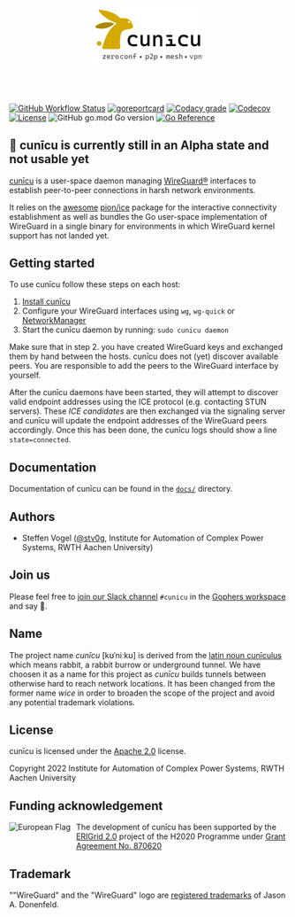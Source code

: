 <p align="center" >
    <img style="width: 40%; margin: 4em 0" src="docs/images/cunicu_logo.svg" alt="cunīcu logo" />
</p>

[![GitHub Workflow Status](https://img.shields.io/github/workflow/status/stv0g/cunicu/build?style=flat-square)](https://github.com/stv0g/cunicu/actions)
[![goreportcard](https://goreportcard.com/badge/github.com/stv0g/cunicu?style=flat-square)](https://goreportcard.com/report/github.com/stv0g/cunicu)
[![Codacy grade](https://img.shields.io/codacy/grade/4c4ecfff2f0d43948ded3d90f0bcf0cf?style=flat-square)](https://app.codacy.com/gh/stv0g/cunicu/)
[![Codecov](https://img.shields.io/codecov/c/github/stv0g/cunicu?token=WWQ6SR16LA&style=flat-square)](https://app.codecov.io/gh/stv0g/cunicu)
[![License](https://img.shields.io/github/license/stv0g/cunicu?style=flat-square)](https://github.com/stv0g/cunicu/blob/master/LICENSE)
![GitHub go.mod Go version](https://img.shields.io/github/go-mod/go-version/stv0g/cunicu?style=flat-square)
[![Go Reference](https://pkg.go.dev/badge/github.com/stv0g/cunicu.svg)](https://pkg.go.dev/github.com/stv0g/cunicu)

<!-- [![DOI](https://zenodo.org/badge/413409974.svg)](https://zenodo.org/badge/latestdoi/413409974) -->

## 🚧 cunīcu is currently still in an Alpha state and not usable yet

[cunīcu][cunicu] is a user-space daemon managing [WireGuard®][wireguard] interfaces to establish peer-to-peer connections in harsh network environments.

It relies on the [awesome](https://github.com/pion/awesome-pion) [pion/ice][pion-ice] package for the interactive connectivity establishment as well as bundles the Go user-space implementation of WireGuard in a single binary for environments in which WireGuard kernel support has not landed yet.

## Getting started

To use cunīcu follow these steps on each host:

1.  [Install cunīcu](docs/Installation.md)
2.  Configure your WireGuard interfaces using `wg`, `wg-quick` or [NetworkManager](https://blogs.gnome.org/thaller/2019/03/15/wireguard-in-networkmanager/)
3.  Start the cunīcu daemon by running: `sudo cunicu daemon`

Make sure that in step 2. you have created WireGuard keys and exchanged them by hand between the hosts.
cunīcu does not (yet) discover available peers. You are responsible to add the peers to the WireGuard interface by yourself.

After the cunīcu daemons have been started, they will attempt to discover valid endpoint addresses using the ICE protocol (e.g. contacting STUN servers).
These _ICE candidates_ are then exchanged via the signaling server and cunīcu will update the endpoint addresses of the WireGuard peers accordingly.
Once this has been done, the cunīcu logs should show a line `state=connected`.

## Documentation

Documentation of cunīcu can be found in the [`docs/`](./docs) directory.

## Authors

-   Steffen Vogel ([@stv0g](https://github.com/stv0g), Institute for Automation of Complex Power Systems, RWTH Aachen University)

## Join us

Please feel free to [join our Slack channel](https://join.slack.com/t/gophers/shared_invite/zt-1447h1rgj-s9W5BcyRzBxUwNAZJUKmaQ) `#cunicu` in the [Gophers workspace](https://gophers.slack.com/) and say 👋.

## Name

The project name _cunīcu_ [kʊˈniːkʊ] is derived from the [latin noun cunīculus](https://en.wiktionary.org/wiki/cuniculus#Latin) which means rabbit, a rabbit burrow or underground tunnel. We have choosen it as a name for this project as _cunīcu_ builds tunnels between otherwise hard to reach network locations.
It has been changed from the former name _wice_ in order to broaden the scope of the project and avoid any potential trademark violations. 

## License

cunīcu is licensed under the [Apache 2.0](./LICENSE) license.

Copyright 2022 Institute for Automation of Complex Power Systems, RWTH Aachen University

## Funding acknowledgement

<img alt="European Flag" src="./docs/images/flag_of_europe.svg" align="left" style="height: 4em; margin-right: 10px"/> The development of cunīcu has been supported by the [ERIGrid 2.0][erigrid] project of the H2020 Programme under [Grant Agreement No. 870620](https://cordis.europa.eu/project/id/870620)

[wireguard]: https://wireguard.com

[pion-ice]: https://github.com/pion/ice

[cunicu]: https://github.com/stv0g/cunicu

[erigrid]: https://erigrid2.eu

## Trademark

""WireGuard" and the "WireGuard" logo are [registered trademarks](https://www.wireguard.com/trademark-policy/) of Jason A. Donenfeld.
